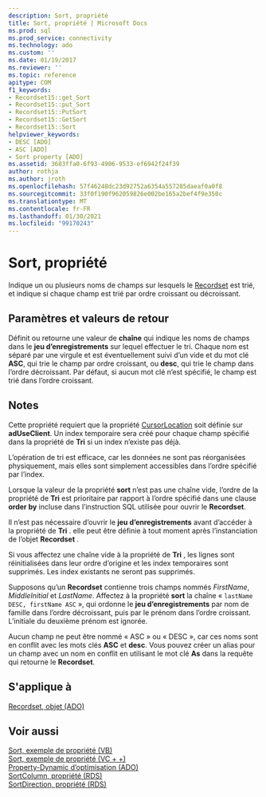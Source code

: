 ```yaml
---
description: Sort, propriété
title: Sort, propriété | Microsoft Docs
ms.prod: sql
ms.prod_service: connectivity
ms.technology: ado
ms.custom: ''
ms.date: 01/19/2017
ms.reviewer: ''
ms.topic: reference
apitype: COM
f1_keywords:
- Recordset15::get_Sort
- Recordset15::put_Sort
- Recordset15::PutSort
- Recordset15::GetSort
- Recordset15::Sort
helpviewer_keywords:
- DESC [ADO]
- ASC [ADO]
- Sort property [ADO]
ms.assetid: 3683ffa0-6f93-4906-9533-ef6942f24f39
author: rothja
ms.author: jroth
ms.openlocfilehash: 57f46248dc23d92752a6354a557285daeaf0a0f8
ms.sourcegitcommit: 33f0f190f962059826e002be165a2bef4f9e350c
ms.translationtype: MT
ms.contentlocale: fr-FR
ms.lasthandoff: 01/30/2021
ms.locfileid: "99170243"
---
```

# <a name="sort-property"></a>Sort, propriété
Indique un ou plusieurs noms de champs sur lesquels le [Recordset](./recordset-object-ado.md) est trié, et indique si chaque champ est trié par ordre croissant ou décroissant.  
  
## <a name="settings-and-return-values"></a>Paramètres et valeurs de retour  
 Définit ou retourne une valeur de **chaîne** qui indique les noms de champs dans le **jeu d’enregistrements** sur lequel effectuer le tri. Chaque nom est séparé par une virgule et est éventuellement suivi d’un vide et du mot clé **ASC**, qui trie le champ par ordre croissant, ou **desc**, qui trie le champ dans l’ordre décroissant. Par défaut, si aucun mot clé n’est spécifié, le champ est trié dans l’ordre croissant.  
  
## <a name="remarks"></a>Notes  
 Cette propriété requiert que la propriété [CursorLocation](./cursorlocation-property-ado.md) soit définie sur **adUseClient**. Un index temporaire sera créé pour chaque champ spécifié dans la propriété de **Tri** si un index n’existe pas déjà.  
  
 L’opération de tri est efficace, car les données ne sont pas réorganisées physiquement, mais elles sont simplement accessibles dans l’ordre spécifié par l’index.  
  
 Lorsque la valeur de la propriété **sort** n’est pas une chaîne vide, l’ordre de la propriété de **Tri** est prioritaire par rapport à l’ordre spécifié dans une clause **order by** incluse dans l’instruction SQL utilisée pour ouvrir le **Recordset**.  
  
 Il n’est pas nécessaire d’ouvrir le **jeu d’enregistrements** avant d’accéder à la propriété de **Tri** . elle peut être définie à tout moment après l’instanciation de l’objet **Recordset** .  
  
 Si vous affectez une chaîne vide à la propriété de **Tri** , les lignes sont réinitialisées dans leur ordre d’origine et les index temporaires sont supprimés. Les index existants ne seront pas supprimés.  
  
 Supposons qu’un **Recordset** contienne trois champs nommés *FirstName*, *MiddleInitial* et *LastName*. Affectez à la propriété **sort** la chaîne « `lastName DESC, firstName ASC` », qui ordonne le **jeu d’enregistrements** par nom de famille dans l’ordre décroissant, puis par le prénom dans l’ordre croissant. L’initiale du deuxième prénom est ignorée.  
  
 Aucun champ ne peut être nommé « ASC » ou « DESC », car ces noms sont en conflit avec les mots clés **ASC** et **desc**. Vous pouvez créer un alias pour un champ avec un nom en conflit en utilisant le mot clé **As** dans la requête qui retourne le **Recordset**.  
  
## <a name="applies-to"></a>S'applique à  
 [Recordset, objet (ADO)](./recordset-object-ado.md)  
  
## <a name="see-also"></a>Voir aussi  
 [Sort, exemple de propriété (VB)](./sort-property-example-vb.md)   
 [Sort, exemple de propriété (VC + +)](./sort-property-example-vc.md)   
 [Property-Dynamic d’optimisation (ADO)](./optimize-property-dynamic-ado.md)   
 [SortColumn, propriété (RDS)](../rds-api/sortcolumn-property-rds.md)   
 [SortDirection, propriété (RDS)](../rds-api/sortdirection-property-rds.md)